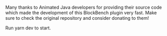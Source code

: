Many thanks to Animated Java developers for providing their source code which made the development of this BlockBench plugin very fast.
Make sure to check the original repository and consider donating to them!

Run yarn dev to start.